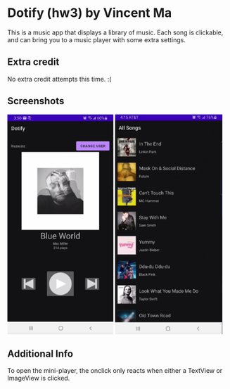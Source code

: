 # Dotify (hw3) by Vincent Ma

This is a music app that displays a library of music. Each song is clickable, and can bring you to a
music player with some extra settings.

## Extra credit
No extra credit attempts this time. :(

## Screenshots
<img src="./PlayerActivityScreenshot.png" alt="Screenshot of the player activity" height="500" />
<img src="./SongListScreenshot.png" alt="Screenshot of the list of songs" height="500" />

## Additional Info
To open the mini-player, the onclick only reacts when either a TextView or ImageView is clicked.